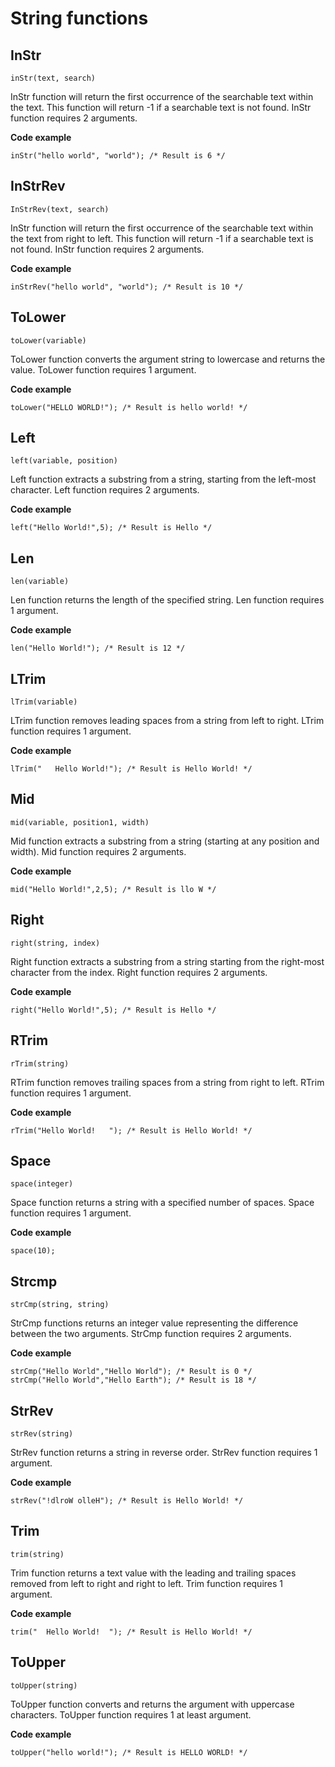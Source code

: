 # String functions
## InStr
`inStr(text, search)`

InStr function will return the first occurrence of the searchable text within the text. This function will return -1 if a searchable text is not found. InStr function requires 2 arguments.

**Code example**

```
inStr("hello world", "world"); /* Result is 6 */
```

## InStrRev
`InStrRev(text, search)`

InStr function will return the first occurrence of the searchable text within the text from right to left. This function will return -1 if a searchable text is not found. InStr function requires 2 arguments.

**Code example**

```
inStrRev("hello world", "world"); /* Result is 10 */
```

## ToLower
`toLower(variable)`

ToLower function converts the argument string to lowercase and returns the value. ToLower function requires 1 argument.

**Code example**

```
toLower("HELLO WORLD!"); /* Result is hello world! */
```

## Left
`left(variable, position)`

Left function extracts a substring from a string, starting from the left-most character. Left function requires 2 arguments.

**Code example**

```
left("Hello World!",5); /* Result is Hello */
```

## Len
`len(variable)`

Len function returns the length of the specified string. Len function requires 1 argument.

**Code example**

```
len("Hello World!"); /* Result is 12 */
```

## LTrim
`lTrim(variable)`

LTrim function removes leading spaces from a string from left to right. LTrim function requires 1 argument.

**Code example**

```
lTrim("   Hello World!"); /* Result is Hello World! */
```

## Mid
`mid(variable, position1, width)`

Mid function extracts a substring from a string (starting at any position and width). Mid function requires 2 arguments.

**Code example**

```
mid("Hello World!",2,5); /* Result is llo W */
```

## Right
`right(string, index)`

Right function extracts a substring from a string starting from the right-most character from the index. Right function requires 2 arguments.

**Code example**

```
right("Hello World!",5); /* Result is Hello */
```

## RTrim
`rTrim(string)`

RTrim function removes trailing spaces from a string from right to left. RTrim function requires 1 argument.

**Code example**

```
rTrim("Hello World!   "); /* Result is Hello World! */
```

## Space
`space(integer)`

Space function returns a string with a specified number of spaces. Space function requires 1 argument.

**Code example**

```space(10);```

## Strcmp
`strCmp(string, string)`

StrCmp functions returns an integer value representing the difference between the two arguments. StrCmp function requires 2 arguments.

**Code example**

```
strCmp("Hello World","Hello World"); /* Result is 0 */
strCmp("Hello World","Hello Earth"); /* Result is 18 */
```

## StrRev
`strRev(string)`

StrRev function returns a string in reverse order. StrRev function requires 1 argument.

**Code example**

```
strRev("!dlroW olleH"); /* Result is Hello World! */
```

## Trim
`trim(string)`

Trim function returns a text value with the leading and trailing spaces removed from left to right and right to left. Trim function requires 1 argument.

**Code example**

```
trim("  Hello World!  "); /* Result is Hello World! */
```
## ToUpper
`toUpper(string)`

ToUpper function converts and returns the argument with uppercase characters. ToUpper function requires 1 at least argument.

**Code example**

```
toUpper("hello world!"); /* Result is HELLO WORLD! */
```
